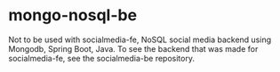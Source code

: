 # mongo-nosql-be

Not to be used with socialmedia-fe, NoSQL social media backend using Mongodb, Spring Boot, Java.
To see the backend that was made for socialmedia-fe, see the socialmedia-be repository.
